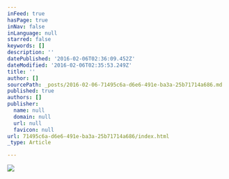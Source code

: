 ```yaml
---
inFeed: true
hasPage: true
inNav: false
inLanguage: null
starred: false
keywords: []
description: ''
datePublished: '2016-02-06T02:36:09.452Z'
dateModified: '2016-02-06T02:35:53.249Z'
title: ''
author: []
sourcePath: _posts/2016-02-06-71495c6a-d6e6-491e-ba3a-25b71714a686.md
published: true
authors: []
publisher:
  name: null
  domain: null
  url: null
  favicon: null
url: 71495c6a-d6e6-491e-ba3a-25b71714a686/index.html
_type: Article

---
```

![](https://s3-us-west-2.amazonaws.com/the-grid-img/p/abb97e6f42545b6de2209e4f75d7cdf1bbd9f3fb.png)